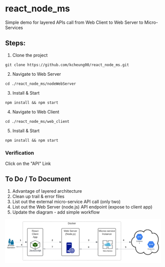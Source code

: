 # react_node_ms
Simple demo for layered APIs call from Web Client to Web Server to Micro-Services
## Steps:
1. Clone the project
```
git clone https://github.com/kcheung00/react_node_ms.git
```
2. Navigate to Web Server
```
cd ./react_node_ms/nodeWebServer
```
3. Install & Start
```
npm install && npm start
```
4. Navigate to Web Client
```
cd ./react_node_ms/web_client
```
5. Install & Start
```
npm install && npm start
```
### Verification
Click on the "API" Link

## To Do / To Document
1. Advantage of layered architecture
2. Clean up trail & error files
3. List out the external micro-service API call (only two)
4. List out the Web Server (node.js) API endpoint (expose to client app)
5. Update the diagram - add simple workflow 

![image](https://github.com/kcheung00/react_node_ms/blob/main/image.png?raw=true)
